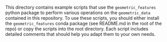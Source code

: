 This directory contains example scripts that use the ``geometric_features``
python package to perform various operations on the ``geometric_data``
contained in this repository.  To use these scripts, you should either
install the ``geometric_features`` conda package (see README.md in the
root of the repo) or copy the scripts into the root directory. Each script
includes detailed comments that should help you adapt them to your own needs.